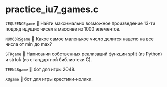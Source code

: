 # practice_iu7_games.c

```7EQUEENCEgame``` 🐙  Найти максимально возможное произведение 13-ти подряд идущих чисел в массиве из 1000 элементов.

```NUM63RSgame``` 🦑 Какое самое маленькое число делится нацело на все числа от min до max?

```STRgame``` 🦐 Написании собственных реализаций функции split (из Python) и strtok (из стандартной библиотеки C).

```TEEN48game``` 🦞 бот для игры 2048.

```XOgame``` 🦀 бот для игры крестики-нолики.
